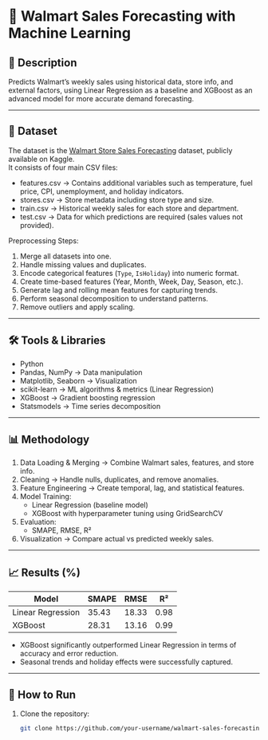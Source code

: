 # 🛒 Walmart Sales Forecasting with Machine Learning

## 📌 Description
Predicts Walmart’s weekly sales using historical data, store info, and external factors, using Linear Regression as a baseline and XGBoost as an advanced model for more accurate demand forecasting.

---

## 📂 Dataset
The dataset is the [Walmart Store Sales Forecasting](https://www.kaggle.com/c/walmart-recruiting-store-sales-forecasting) dataset, publicly available on Kaggle.  
It consists of four main CSV files:

- features.csv → Contains additional variables such as temperature, fuel price, CPI, unemployment, and holiday indicators.
- stores.csv → Store metadata including store type and size.
- train.csv → Historical weekly sales for each store and department.
- test.csv → Data for which predictions are required (sales values not provided).

Preprocessing Steps:
1. Merge all datasets into one.
2. Handle missing values and duplicates.
3. Encode categorical features (`Type`, `IsHoliday`) into numeric format.
4. Create time-based features (Year, Month, Week, Day, Season, etc.).
5. Generate lag and rolling mean features for capturing trends.
6. Perform seasonal decomposition to understand patterns.
7. Remove outliers and apply scaling.

---

## 🛠️ Tools & Libraries
- Python
- Pandas, NumPy → Data manipulation
- Matplotlib, Seaborn → Visualization
- scikit-learn → ML algorithms & metrics (Linear Regression)
- XGBoost → Gradient boosting regression
- Statsmodels → Time series decomposition

---

## 📊 Methodology
1. Data Loading & Merging → Combine Walmart sales, features, and store info.
2. Cleaning → Handle nulls, duplicates, and remove anomalies.
3. Feature Engineering → Create temporal, lag, and statistical features.
4. Model Training:
   - Linear Regression (baseline model)
   - XGBoost with hyperparameter tuning using GridSearchCV
5. Evaluation:
   - SMAPE, RMSE, R²
6. Visualization → Compare actual vs predicted weekly sales.

---

## 📈 Results (%)
| Model              | SMAPE | RMSE   | R²    |
|--------------------|-----------|--------|-------|
| Linear Regression  | 35.43     | 18.33  | 0.98  |
| XGBoost            | 28.31     | 13.16  | 0.99  |

- XGBoost significantly outperformed Linear Regression in terms of accuracy and error reduction.
- Seasonal trends and holiday effects were successfully captured.

---

## 🚀 How to Run
1. Clone the repository:
   ```bash
   git clone https://github.com/your-username/walmart-sales-forecasting.git
